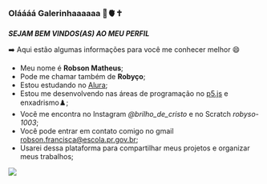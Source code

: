  ### Oláááá Galerinhaaaaaa 👋🫀✝️
_**SEJAM BEM VINDOS(AS) AO MEU PERFIL**_

➡️ Aqui estão algumas informações para você me conhecer melhor 😄
- Meu nome é  **Robson Matheus**;
- Pode me chamar também de **Robyço**;
- Estou estudando no [Alura](https://www.alura.com.br/);
- Estou me desenvolvendo nas áreas de programação no [p5.js](https://editor.p5js.org/)
 e enxadrismo♟️;
- Você me encontra no Instagram *@brilho_de_cristo*
  e no Scratch *robyso-1003*;
- Você pode entrar em contato comigo no gmail robson.francisca@escola.pr.gov.br;
- Usarei dessa plataforma para compartilhar meus projetos e organizar meus trabalhos;
  



![](https://tenor.com/bSwbI.gif)

